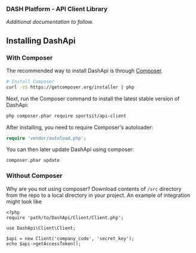 ### DASH Platform - API Client Library

_Additional documentation to follow._

## Installing DashApi

### With Composer
The recommended way to install DashApi is through
[Composer](http://getcomposer.org).

```bash
# Install Composer
curl -sS https://getcomposer.org/installer | php
```

Next, run the Composer command to install the latest stable version of DashApi:

```bash
php composer.phar require sportsit/api-client
```

After installing, you need to require Composer's autoloader:

```php
require 'vendor/autoload.php';
```

You can then later update DashApi using composer:

 ```bash
composer.phar update
 ```

 ### Without Composer

 Why are you not using composer?
 Download contents of `/src` directory from the repo to a local directory in your project. An example of integration might look like
 ```
<?php
require 'path/to/DashApi/Client/Client.php';

use DashApi\Client\Client;

$api = new Client('company_code', 'secret_key');
echo $api->getAccessToken();
```
